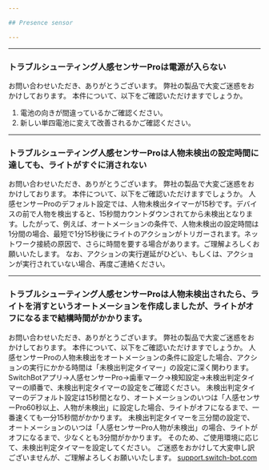 ```yaml
---

## Presence sensor

---
```


---
### トラブルシューティング人感センサーProは電源が入らない

お問い合わせいただき、ありがとうございます。
弊社の製品で大変ご迷惑をおかけしております。
本件について、以下をご確認いただけますでしょうか。
1. 電池の向きが間違っているかご確認ください。
2. 新しい単四電池に変えて改善されるかご確認ください。


---
### トラブルシューティング人感センサーProは人物未検出の設定時間に達しても、ライトがすぐに消されない

お問い合わせいただき、ありがとうございます。
弊社の製品で大変ご迷惑をおかけしております。
本件について、以下をご確認いただけますでしょうか。
人感センサーProのデフォルト設定では、人物未検出タイマーが15秒です。デバイスの前で人物を検出すると、15秒間カウントダウンされてから未検出となります。したがって、例えば、オートメーションの条件で、人物未検出の設定時間は1分間の場合、最短で1分15秒後にライトのアクションがトリガーされます。ネットワーク接続の原因で、さらに時間を要する場合があります。ご理解よろしくお願いいたします。
なお、アクションの実行遅延がひどい、もしくは、アクションが実行されていない場合、再度ご連絡ください。


---
### トラブルシューティング人感センサーProは人物未検出されたら、ライトを消すというオートメーションを作成しましたが、ライトがオフになるまで結構時間がかかります。

お問い合わせいただき、ありがとうございます。
弊社の製品で大変ご迷惑をおかけしております。
本件について、以下をご確認いただけますでしょうか。
人感センサーProの人物未検出をオートメーションの条件に設定した場合、アクションの実行にかかる時間は「未検出判定タイマー」の設定に深く関わります。SwitchBotアプリ→人感センサーPro→歯車マーク→検知設定→未検出判定タイマーの順番で、未検出判定タイマーの設定をご確認ください。
未検出判定タイマーのデフォルト設定は15秒間となり、オートメーションのいつは「人感センサーPro60秒以上、人物が未検出」に設定した場合、ライトがオフになるまで、一番速くても一分15秒間がかかります。
未検出判定タイマーを三分間の設定で、オートメーションのいつは「人感センサーPro人物が未検出」の場合、ライトがオフになるまで、少なくとも3分間がかかります。
そのため、ご使用環境に応じて、未検出判定タイマーを設定してください。
ご迷惑をおかけして大変申し訳ございませんが、ご理解よろしくお願いいたします。
[support.switch-bot.com](https://support.switch-bot.com/hc/ja/articles/35589869028887-%E4%BA%BA%E6%84%9F%E3%82%BB%E3%83%B3%E3%82%B5%E3%83%BCPro%E3%81%AE%E6%9C%AA%E6%A4%9C%E5%87%BA%E5%88%A4%E5%AE%9A%E3%82%BF%E3%82%A4%E3%83%9E%E3%83%BC%E3%81%A8%E3%81%AF%E3%81%AA%E3%82%93%E3%81%A7%E3%81%97%E3%82%87%E3%81%86%E3%81%8B)







